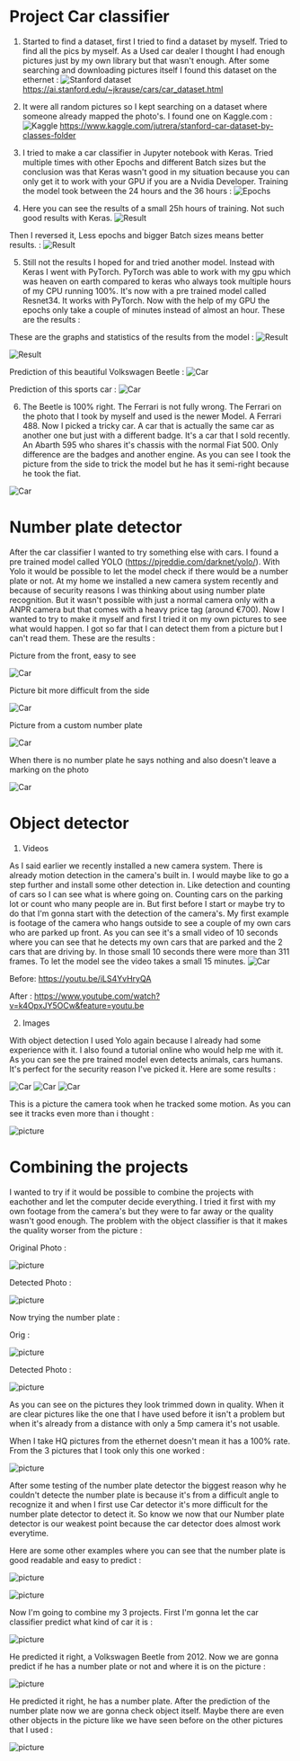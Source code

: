 # Project Car classifier

1. Started to find a dataset, first I tried to find a dataset by myself. Tried to find all the pics by myself. As a Used car dealer I thought I had enough pictures just by my own library
but that wasn't enough. After some searching and downloading pictures itself I found this dataset on the ethernet : ![Stanford dataset](fotos/Stanford.png)
https://ai.stanford.edu/~jkrause/cars/car_dataset.html

2. It were all random pictures so I kept searching on a dataset where someone already mapped the photo's. I found one on Kaggle.com : ![Kaggle](fotos/Kaggle.png)
https://www.kaggle.com/jutrera/stanford-car-dataset-by-classes-folder

3. I tried to make a car classifier in Jupyter notebook with Keras. Tried multiple times with other Epochs and different Batch sizes but the conclusion was that Keras wasn't good in my situation because you can only get it to work with your GPU if you are a  Nvidia Developer. Training the model took between the 24 hours and the 36 hours : ![Epochs](fotos/Epoch.png)

4. Here you can see the results of a small 25h hours of training. Not such good results with Keras.
![Result](fotos/ResultEpoch.png)

Then I reversed it, Less epochs and bigger Batch sizes means better results. : 
![Result](fotos/Result2.png)

5. Still not the results I hoped for and tried another model. Instead with Keras I went with PyTorch. PyTorch was able to work with my gpu which was heaven on earth compared to keras who always took multiple hours of my CPU running 100%. It's now with a pre trained model called Resnet34. It works with PyTorch. Now with the help of my GPU the epochs only take a couple of minutes instead of almost an hour.
These are the results : 

These are the graphs and statistics of the results from the model : 
![Result](fotos/EpochPy.png)

![Result](fotos/ResultPy.png)

Prediction of this beautiful Volkswagen Beetle : 
![Car](fotos/ResultBeetle.png)

Prediction of this sports car : 
![Car](fotos/ResultFerrari.png)

6. The Beetle is 100% right. The Ferrari is not fully wrong. The Ferrari on the photo that I took by myself and used is the newer Model. A Ferrari 488.
Now I picked a tricky car. A car that is actually the same car as another one but just with a different badge. It's a car that I sold recently. An Abarth 595 who shares it's chassis with the normal Fiat 500. Only difference are the badges and another engine. As you can see I took the picture from the side to trick the model but he has it semi-right because he took the fiat.

![Car](fotos/ResultAbarth.png)


# Number plate detector

After the car classifier I wanted to try something else with cars. I found a pre trained model called YOLO (https://pjreddie.com/darknet/yolo/). With Yolo it would be possible to let the model check if there would be a number plate or not. At my home we installed a new camera system recently and because of security reasons I was thinking about using number plate recognition. But it wasn't possible with just a normal camera only with a ANPR camera but that comes with a heavy price tag (around €700). Now I wanted to try to make it myself and first I tried it on my own pictures to see what would happen. I got so far that I can detect them from a picture but I can't read them. These are the results : 

Picture from the front, easy to see

![Car](fotos/Opel.jpg)

Picture bit more difficult from the side

![Car](fotos/Opel2.jpg)

Picture from a custom number plate

![Car](fotos/Jaguar.jpg)


When there is no number plate he says nothing and also doesn't leave a marking on the photo

![Car](fotos/Bugatti.jpg)

# Object detector


1. Videos

As I said earlier we recently installed a new camera system. There is already motion detection in the camera's built in. I would maybe like to go a step further and install some other detection in. Like detection and counting of cars so I can see what is where going on. Counting cars on the parking lot or count who many people are in. But first before I start or maybe try to do that I'm gonna start with the detection of the camera's. My first example is footage of the camera who hangs outside to see a couple of my own cars who are parked up front. As you can see it's a small video of 10 seconds where you can see that he detects my own cars that are parked and the 2 cars that are driving by. In those small 10 seconds there were more than 311 frames. To let the model see the video takes a small 15 minutes. 
![Car](fotos/ResultVideo.png)

Before:
https://youtu.be/iLS4YvHryQA

After : 
https://www.youtube.com/watch?v=k4OpxJY5OCw&feature=youtu.be

2. Images 

With object detection I used Yolo again because I already had some experience with it. I also found a tutorial online who would help me with it. As you can see the pre trained model even detects animals, cars humans. It's perfect for the security reason I've picked it. Here are some results : 

![Car](fotos/foto.jpg)
![Car](fotos/Huis1.jpg)
![Car](fotos/lambo.jpg)


This is a picture the camera took when he tracked some motion. As you can see it tracks even more than i thought : 

![picture](fotos/halbuiten2-det.jpg)

# Combining the projects

I wanted to try if it would be possible to combine the projects with eachother and let the computer decide everything. I tried it first with my own footage from the camera's but they were to far away or the quality wasn't good enough. The problem with the object classifier is that it makes the quality worser from the picture : 

Original Photo : 

![picture](fotos/halbuiten2.jpg)

Detected Photo : 

![picture](fotos/halbuiten2-det.jpg)

Now trying the number plate :

Orig : 

![picture](fotos/halbuiten2_yolo_out_py.jpg)

Detected Photo : 

![picture](fotos/halbuiten2-det-cut.jpg)


As you can see on the pictures they look trimmed down in quality. When it are clear pictures like the one that I have used before it isn't a problem but when it's already from a distance with only a 5mp camera it's not usable. 

When I take HQ pictures from the ethernet doesn't mean it has a 100% rate. From the 3 pictures that I took only this one worked : 


![picture](fotos/car25-det_yolo_out_py.jpg)


After some testing of the number plate detector the biggest reason why he couldn't detecte the number plate is because it's from a difficult angle to recognize it and when I first use Car detector it's more difficult for the number plate detector to detect it. So know we now that our Number plate detector is our weakest point because the car detector does almost work everytime.

Here are some other examples where you can see that the number plate is good readable and easy to predict : 


![picture](fotos/Opel-det.jpg)

![picture](fotos/Jaguar-det.jpg)



Now I'm going to combine my 3 projects. First I'm gonna let the car classifier predict what kind of car it is : 

![picture](fotos/beetle.jpg)

He predicted it right, a Volkswagen Beetle from 2012. Now we are gonna predict if he has a number plate or not and where it is on the picture : 

![picture](fotos/beetle_yolo_out_py.jpg)

He predicted it right, he has a number plate. After the prediction of the number plate now we are gonna check object itself. Maybe there are even other objects in the picture like we have seen before on the other pictures that I used : 

![picture](fotos/beetle_yolo_out_py-det.jpg)
